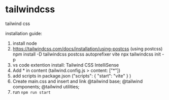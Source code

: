 # tailwindcss
tailwind css 

installation guide:
1. install node
2. https://tailwindcss.com/docs/installation/using-postcss (using postcss)
    npm install -D tailwindcss postcss autoprefixer vite
    npx tailwindcss init -p
3. vs code extention install: Tailwind CSS IntelliSense
4. Add * in content (tailwind.config.js > content: ["*"])
5. add scripts in package.json ("scripts": {
                                  "start": "vite"
                                 }
                                )
6. Create main.css and insert and link
        @tailwind base;
        @tailwind components;
        @tailwind utilities;
7. run `npm run start`
